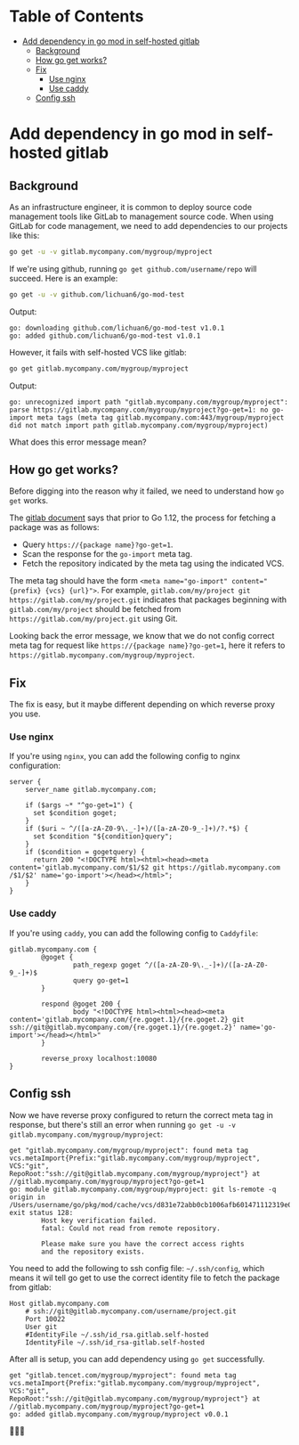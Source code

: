 # Table of Contents

<!--ts-->

- [Add dependency in go mod in self-hosted gitlab](#add-dependency-in-go-mod-in-self-hosted-gitlab)
  - [Background](#background)
  - [How go get works?](#how-go-get-works)
  - [Fix](#fix)
    - [Use nginx](#use-nginx)
    - [Use caddy](#use-caddy)
  - [Config ssh](#config-ssh)

<!--te-->

# Add dependency in go mod in self-hosted gitlab

## Background

As an infrastructure engineer, it is common to deploy source code management tools like GitLab to management source code. When using GitLab for code management, we need to add dependencies to our projects like this:

```bash
go get -u -v gitlab.mycompany.com/mygroup/myproject
```

If we're using github, running `go get github.com/username/repo` will succeed. Here is an example:

```bash
go get -u -v github.com/lichuan6/go-mod-test
```

Output:

```
go: downloading github.com/lichuan6/go-mod-test v1.0.1
go: added github.com/lichuan6/go-mod-test v1.0.1
```

However, it fails with self-hosted VCS like gitlab:

```bash
go get gitlab.mycompany.com/mygroup/myproject
```

Output:

```
go: unrecognized import path "gitlab.mycompany.com/mygroup/myproject": parse https://gitlab.mycompany.com/mygroup/myproject?go-get=1: no go-import meta tags (meta tag gitlab.mycompany.com:443/mygroup/myproject did not match import path gitlab.mycompany.com/mygroup/myproject)
```

What does this error message mean?

## How go get works?

Before digging into the reason why it failed, we need to understand how `go get` works.

The [gitlab document](https://docs.gitlab.com/ee/development/go_guide/dependencies.html) says that prior to Go 1.12, the process for fetching a package was as follows:

- Query `https://{package name}?go-get=1`.
- Scan the response for the `go-import` meta tag.
- Fetch the repository indicated by the meta tag using the indicated VCS.

The meta tag should have the form `<meta name="go-import" content="{prefix} {vcs} {url}">`. For example, `gitlab.com/my/project git https://gitlab.com/my/project.git` indicates that packages beginning with `gitlab.com/my/project` should be fetched from `https://gitlab.com/my/project.git` using Git.

Looking back the error message, we know that we do not config correct meta tag for request like `https://{package name}?go-get=1`, here it refers to `https://gitlab.mycompany.com/mygroup/myproject`.

## Fix

The fix is easy, but it maybe different depending on which reverse proxy you use.

### Use nginx

If you're using `nginx`, you can add the following config to nginx configuration:

```
server {
    server_name gitlab.mycompany.com;

    if ($args ~* "^go-get=1") {
      set $condition goget;
    }
    if ($uri ~ ^/([a-zA-Z0-9\._-]+)/([a-zA-Z0-9_-]+)/?.*$) {
      set $condition "${condition}query";
    }
    if ($condition = gogetquery) {
      return 200 "<!DOCTYPE html><html><head><meta content='gitlab.mycompany.com/$1/$2 git https://gitlab.mycompany.com
/$1/$2' name='go-import'></head></html>";
    }
}
```

### Use caddy

If you're using `caddy`, you can add the following config to `Caddyfile`:

```
gitlab.mycompany.com {
        @goget {
                path_regexp goget ^/([a-zA-Z0-9\._-]+)/([a-zA-Z0-9_-]+)$
                query go-get=1
        }

        respond @goget 200 {
                body "<!DOCTYPE html><html><head><meta content='gitlab.mycompany.com/{re.goget.1}/{re.goget.2} git ssh://git@gitlab.mycompany.com/{re.goget.1}/{re.goget.2}' name='go-import'></head></html>"
        }

        reverse_proxy localhost:10080
}
```

## Config ssh

Now we have reverse proxy configured to return the correct meta tag in response, but there's still an error when running `go get -u -v gitlab.mycompany.com/mygroup/myproject`:

```
get "gitlab.mycompany.com/mygroup/myproject": found meta tag vcs.metaImport{Prefix:"gitlab.mycompany.com/mygroup/myproject", VCS:"git", RepoRoot:"ssh://git@gitlab.mycompany.com/mygroup/myproject"} at //gitlab.mycompany.com/mygroup/myproject?go-get=1
go: module gitlab.mycompany.com/mygroup/myproject: git ls-remote -q origin in /Users/username/go/pkg/mod/cache/vcs/d831e72abb0cb1006afb601471112319e0a1d0e490efb16e63a5682d76677a2e: exit status 128:
        Host key verification failed.
        fatal: Could not read from remote repository.

        Please make sure you have the correct access rights
        and the repository exists.
```

You need to add the following to ssh config file: `~/.ssh/config`, which means it wil tell go get to use the correct identity file to fetch the package from gitlab:

```
Host gitlab.mycompany.com
    # ssh://git@gitlab.mycompany.com/username/project.git
    Port 10022
    User git
    #IdentityFile ~/.ssh/id_rsa.gitlab.self-hosted
    IdentityFile ~/.ssh/id_rsa-gitlab.self-hosted
```

After all is setup, you can add dependency using `go get` successfully.

```
get "gitlab.tencet.com/mygroup/myproject": found meta tag vcs.metaImport{Prefix:"gitlab.mycompany.com/mygroup/myproject", VCS:"git", RepoRoot:"ssh://git@gitlab.mycompany.com/mygroup/myproject"} at //gitlab.mycompany.com/mygroup/myproject?go-get=1
go: added gitlab.mycompany.com/mygroup/myproject v0.0.1
```

🎉🎉🎉
